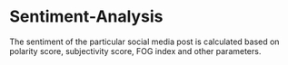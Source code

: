 # Sentiment-Analysis
The sentiment of the particular social media post is calculated based on polarity score, subjectivity score, FOG index and other parameters.
